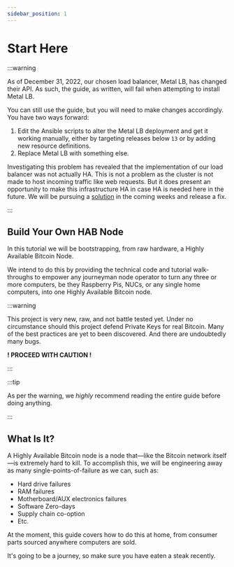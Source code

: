 ```yaml
---
sidebar_position: 1
---
```


# Start Here

:::warning

As of December 31, 2022, our chosen load balancer, Metal LB, has changed their
API. As such, the guide, as written, will fail when attempting to install Metal
LB.

You can still use the guide, but you will need to make changes accordingly. You
have two ways forward:

1. Edit the Ansible scripts to alter the Metal LB deployment and get it working
   manually, either by targeting releases below `13` or by adding new resource
   definitions.
1. Replace Metal LB with something else.

Investigating this problem has revealed that the implementation of our load
balancer was not actually HA. This is not a problem as the cluster is not made
to host incoming traffic like web requests. But it does present an opportunity
to make this infrastructure HA in case HA is needed here in the future. We will
be pursuing a [solution](https://kube-vip.io/docs/usage/k3s/?query=k3s) in the
coming weeks and release a fix.

:::

## Build Your Own HAB Node

In this tutorial we will be bootstrapping, from raw hardware, a Highly Available
Bitcoin Node.

We intend to do this by providing the technical code and tutorial walk-throughs
to empower any journeyman node operator to turn any three or more computers, be
they Raspberry Pis, NUCs, or any single home computers, into one Highly
Available Bitcoin node.

:::warning

This project is very new, raw, and not battle tested yet. Under no circumstance
should this project defend Private Keys for real Bitcoin. Many of the best
practices are yet to been discovered. And there are undoubtedly many bugs.

**! PROCEED WITH CAUTION !**

:::

:::tip

As per the warning, we _highly_ recommend reading the entire guide before doing
anything.

:::

## What Is It?

A Highly Available Bitcoin node is a node that—like the Bitcoin network
itself—is extremely hard to kill. To accomplish this, we will be engineering
away as many single-points-of-failure as we can, such as:

- Hard drive failures
- RAM failures
- Motherboard/AUX electronics failures
- Software Zero-days
- Supply chain co-option
- Etc.

At the moment, this guide covers how to do this at home, from consumer parts
sourced anywhere computers are sold.

It's going to be a journey, so make sure you have eaten a steak recently.
